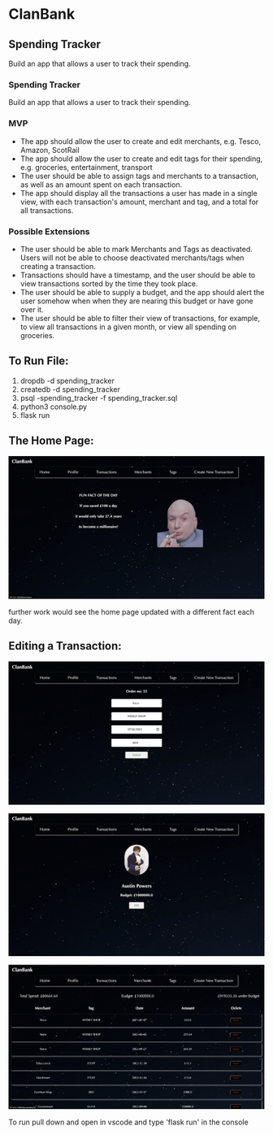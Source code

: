  # ClanBank

## Spending Tracker
Build an app that allows a user to track their spending.

### Spending Tracker
Build an app that allows a user to track their spending.

### MVP
* The app should allow the user to create and edit merchants, e.g. Tesco, Amazon, ScotRail
* The app should allow the user to create and edit tags for their spending, e.g. groceries, entertainment, transport
* The user should be able to assign tags and merchants to a transaction, as well as an amount spent on each transaction.
* The app should display all the transactions a user has made in a single view, with each transaction's amount, merchant and tag, and a total for all transactions.

### Possible Extensions
* The user should be able to mark Merchants and Tags as deactivated. Users will not be able to choose deactivated merchants/tags when creating a transaction.
* Transactions should have a timestamp, and the user should be able to view transactions sorted by the time they took place.
* The user should be able to supply a budget, and the app should alert the user somehow when when they are nearing this budget or have gone over it.
* The user should be able to filter their view of transactions, for example, to view all transactions in a given month, or view all spending on groceries.


## To Run File:

1. dropdb -d spending_tracker 
2. createdb -d spending_tracker
3. psql -spending_tracker -f spending_tracker.sql
4. python3 console.py 
5. flask run 




## The Home Page:
![Home page](static/screenshots/home_page.png?raw=true "Home Page")

further work would see the home page updated with a different fact each day.



    

   
## Editing a Transaction:
![Edit Transaction](static/screenshots/edit_transaction.png?raw=true "Edit Transaction")




 









![Profile Page](static/screenshots/profile.png?raw=true "Profile Page")



![Transactions](static/screenshots/transactions.png?raw=true "Transactions")

To run pull down and open in vscode and type 'flask run' in the console


